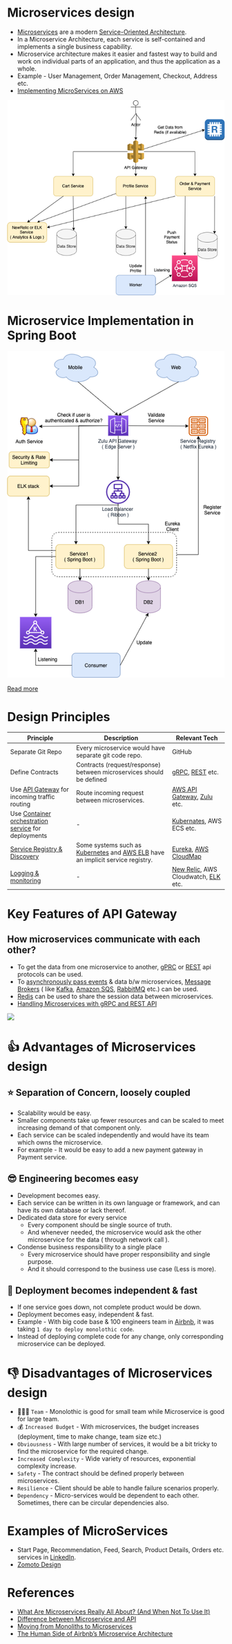 # Microservices design
- [Microservices](https://microservices.io/index.html) are a modern [Service-Oriented Architecture](https://www.geeksforgeeks.org/service-oriented-architecture/).
- In a Microservice Architecture, each service is self-contained and implements a single business capability.
- Microservice architecture makes it easier and fastest way to build and work on individual parts of an application, and thus the application as a whole.
- Example - User Management, Order Management, Checkout, Address etc.
- [Implementing MicroServices on AWS](../../2_AWSComponents/0_AWSDesigns/MicroservicesOnAWS.md)

![img.png](assests/MonolothicToMicroService.drawio.png)

# Microservice Implementation in Spring Boot

![](../../5_ProgrammingLanguages/2_Java/SpringBootAndMicroServices/assests/Spring-Boot-MicroService-OnPerm.drawio.png)

[Read more](../../5_ProgrammingLanguages/2_Java/SpringBootAndMicroServices/README.md)

# Design Principles

| Principle                                                                                                 | Description                                                                                                                                                                                                                | Relevant Tech                                                                                                                                   |
|-----------------------------------------------------------------------------------------------------------|----------------------------------------------------------------------------------------------------------------------------------------------------------------------------------------------------------------------------|-------------------------------------------------------------------------------------------------------------------------------------------------|
| Separate Git Repo                                                                                         | Every microservice would have separate git code repo.                                                                                                                                                                      | GitHub                                                                                                                                          |
| Define Contracts                                                                                          | Contracts (request/response) between microservices should be defined                                                                                                                                                       | [gRPC](../2_APITechOptions/gRPC.md), [REST](../2_APITechOptions/REST.md) etc.                                                                   |
| Use [API Gateway](1_APIGateway) for incoming traffic routing                                              | Route incoming request between microservices.                                                                                                                                                                              | [AWS API Gateway](../../2_AWSComponents/1_NetworkingAndContentDelivery/AmazonAPIGateway/Readme.md), [Zulu](1_APIGateway/ZuluAPIGateway.md) etc. |
| Use [Container orchestration service](../6a_ContainerOrchestrationServices/Readme.md) for deployments     | -                                                                                                                                                                                                                          | [Kubernates](../6a_ContainerOrchestrationServices/Kubernates.md), AWS ECS etc.                                                                  |
| [Service Registry & Discovery](2_ServiceRegistry&Discovery/Readme.md)                                     | Some systems such as [Kubernetes](../6a_ContainerOrchestrationServices/Kubernates.md) and [AWS ELB](../../2_AWSComponents/1_NetworkingAndContentDelivery/ElasticLoadBalancer/Readme.md) have an implicit service registry. | [Eureka](Eureka.md), [AWS CloudMap](../../../2_AWSComponents/1_NetworkingAndContentDelivery/AWSCloudMap.md)                                     |
| [Logging & monitoring](../7_MonitoringTools/Readme.md)                                                    | -                                                                                                                                                                                                                          | [New Relic](../7_MonitoringTools/NewRelic.md), AWS Cloudwatch, [ELK](../7_MonitoringTools/ELK.md) etc.                                          |

# Key Features of API Gateway

## How microservices communicate with each other?
- To get the data from one microservice to another, [gPRC](../2_APITechOptions/gRPC.md) or [REST](../2_APITechOptions/REST.md) api protocols can be used.
- To [asynchronously pass events](../0_SystemGlossaries/EventDrivenArchitecture.md) & data b/w microservices, [Message Brokers](../4_MessageBrokers) ( like [Kafka](../4_MessageBrokers/Kafka/Readme.md), [Amazon SQS](../../2_AWSComponents/5_MessageBrokerServices/AmazonSQS.md), [RabbitMQ](../4_MessageBrokers/RabbitMQ.md) etc.) can be used.
- [Redis](../3_DatabaseComponents/In-Memory-Cache/Redis) can be used to share the session data between microservices.
- [Handling Microservices with gRPC and REST API](https://fonradar.medium.com/ali-okan-kara-a3d0b61610d)

![](https://miro.medium.com/max/1400/1*CZYfnIHSHKE7XiP-zvhAvA.webp)

# :thumbsup: Advantages of Microservices design

## :star: Separation of Concern, loosely coupled
- Scalability would be easy. 
- Smaller components take up fewer resources and can be scaled to meet increasing demand of that component only.
- Each service can be scaled independently and would have its team which owns the microservice.
- For example - It would be easy to add a new payment gateway in Payment service.

## :sunglasses: Engineering becomes easy
- Development becomes easy.
- Each service can be written in its own language or framework, and can have its own database or lack thereof.
- Dedicated data store for every service
  - Every component should be single source of truth. 
  - And whenever needed, the microservice would ask the other microservice for the data ( through network call ).
- Condense business responsibility to a single place
  - Every microservice should have proper responsibility and single purpose. 
  - And it should correspond to the business use case (Less is more).

## :rocket: Deployment becomes independent & fast
- If one service goes down, not complete product would be down.
- Deployment becomes easy, independent & fast. 
- Example - With big code base & 100 engineers team in [Airbnb](https://www.infoq.com/presentations/airbnb-culture-soa/), it was taking `1 day to deploy monolothic code`.
- Instead of deploying complete code for any change, only corresponding microservice can be deployed.

# :thumbsdown: Disadvantages of Microservices design
- :family_man_woman_boy: `Team` - Monolothic is good for small team while Microservice is good for large team.
- :moneybag: `Increased Budget` - With microservices, the budget increases (deployment, time to make change, team size etc.)
- `Obviousness` - With large number of services, it would be a bit tricky to find the microservice for the required change.
- `Increased Complexity` - Wide variety of resources, exponential complexity increase.
- `Safety` - The contract should be defined properly between microservices.
- `Resilience` - Client should be able to handle failure scenarios properly.
- `Dependency` - Micro-services would be dependent to each other. Sometimes, there can be circular dependencies also.

# Examples of MicroServices
- Start Page, Recommendation, Feed, Search, Product Details, Orders etc. services in [LinkedIn](../../3_HLDDesignProblems/LinkedInDesign/Readme.md).
- [Zomoto Design](../../3_HLDDesignProblems/ZomatoDesign)

# References
- [What Are Microservices Really All About? (And When Not To Use It)](https://www.youtube.com/watch?v=lTAcCNbJ7KE)
- [Difference between Microservice and API](https://www.geeksforgeeks.org/difference-between-microservice-and-api/)
- [Moving from Monoliths to Microservices](https://www.youtube.com/watch?v=rckfN7xFig0&list=PLMCXHnjXnTnvo6alSjVkgxV-VH6EPyvoX&index=34)
- [The Human Side of Airbnb’s Microservice Architecture](https://www.infoq.com/presentations/airbnb-culture-soa/)
